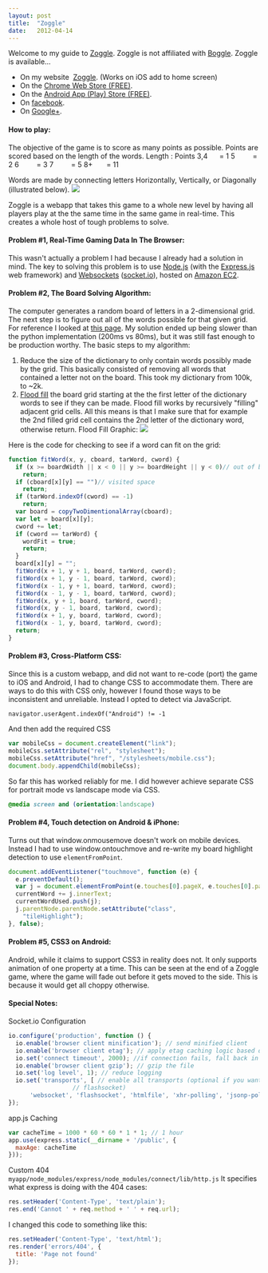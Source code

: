 ```yaml
---
layout: post
title:  "Zoggle"
date:   2012-04-14
---
```


Welcome to my guide to [Zoggle](http://zoggle.zolmeister.com/). Zoggle is not affiliated with&nbsp;[Boggle](http://en.wikipedia.org/wiki/Boggle).
Zoggle is available...

- On my website&nbsp; [Zoggle](http://zoggle.zolmeister.com/). (Works on iOS add to home screen)
- On the [Chrome Web Store (FREE)](https://chrome.google.com/webstore/detail/makbpnhaoldbpinpacbppcefmonaimlf).
- On the [Android App (Play) Store (FREE)](https://play.google.com/store/apps/details?id=zolmeister.zman.zoggle).
- On [facebook](http://apps.facebook.com/zoggle-).
- On [Google+](https://plus.google.com/112485611194577551761).

#### How to play:
The objective of the game is to score as many points as possible. Points are scored based on the length of the words.
Length : Points
3,4 &nbsp; &nbsp; &nbsp;= 1
5 &nbsp; &nbsp; &nbsp; &nbsp; = 2
6 &nbsp; &nbsp; &nbsp; &nbsp; = 3
7 &nbsp; &nbsp; &nbsp; &nbsp; = 5
8+ &nbsp; &nbsp; &nbsp; = 11

Words are made by connecting letters Horizontally, Vertically, or Diagonally (illustrated below).
![](http://www.boggled.org/sample.gif)

Zoggle is a webapp that takes this game to a whole new level by having all players play at the the same time in the same game in real-time. This creates a whole host of tough problems to solve.

#### Problem #1, Real-Time Gaming Data In The Browser:
This wasn't actually a problem I had because I already had a solution in mind. The key to solving this problem is to use [Node.js](http://nodejs.org/) (with the [Express.js](http://expressjs.com/) web framework) and [Websockets](http://en.wikipedia.org/wiki/WebSocket) ([socket.io](http://socket.io/)), hosted on [Amazon EC2](http://aws.amazon.com/ec2/).

#### Problem #2, The Board Solving Algorithm:
The computer generates a random board of letters in a 2-dimensional grid. The next step is to figure out all of the words possible for that given grid. For reference I looked at [this page](http://stackoverflow.com/questions/746082/how-to-find-list-of-possible-words-from-a-letter-matrix-boggle-solver#746955). My solution ended up being slower than the python implementation (200ms vs 80ms), but it was still fast enough to be production worthy.
The basic steps to my algorithm:

1. Reduce the size of the dictionary to only contain words possibly made by the grid. This basically consisted of removing all words that contained a letter not on the board. This took my dictionary from 100k, to ~2k.
2. [Flood fill](https://en.wikipedia.org/wiki/Flood_fill) the board grid starting at the the first letter of the dictionary words to see if they can be made. Flood fill works by recursively "filling" adjacent grid cells. All this means is that I make sure that for example the 2nd filled grid cell contains the 2nd letter of the dictionary word, otherwise return.
Flood Fill Graphic:
![](https://upload.wikimedia.org/wikipedia/commons/8/89/Recursive_Flood_Fill_8_%28aka%29.gif)

Here is the code for checking to see if a word can fit on the grid:

```js
function fitWord(x, y, cboard, tarWord, cword) {
  if (x >= boardWidth || x < 0 || y >= boardHeight || y < 0)// out of bounds
    return;
  if (cboard[x][y] == "")// visited space
    return;
  if (tarWord.indexOf(cword) == -1)
    return;
  var board = copyTwoDimentionalArray(cboard);
  var let = board[x][y];
  cword += let;
  if (cword == tarWord) {
    wordFit = true;
    return;
  }
  board[x][y] = "";
  fitWord(x + 1, y + 1, board, tarWord, cword);
  fitWord(x + 1, y - 1, board, tarWord, cword);
  fitWord(x - 1, y + 1, board, tarWord, cword);
  fitWord(x - 1, y - 1, board, tarWord, cword);
  fitWord(x, y + 1, board, tarWord, cword);
  fitWord(x, y - 1, board, tarWord, cword);
  fitWord(x + 1, y, board, tarWord, cword);
  fitWord(x - 1, y, board, tarWord, cword);
  return;
}
```

#### Problem #3, Cross-Platform CSS:
Since this is a custom webapp, and did not want to re-code (port) the game to iOS and Android, I had to change CSS to accommodate them. There are ways to do this with CSS only, however I found those ways to be inconsistent and unreliable. Instead I opted to detect via JavaScript.

`navigator.userAgent.indexOf("Android") != -1`

And then add the required CSS

```js
var mobileCss = document.createElement("link");
mobileCss.setAttribute("rel", "stylesheet");
mobileCss.setAttribute("href", "/stylesheets/mobile.css");
document.body.appendChild(mobileCss);
```
So far this has worked reliably for me. I did however achieve separate CSS for portrait mode vs landscape mode via CSS.

```css
@media screen and (orientation:landscape)
```
#### Problem #4, Touch detection on Android & iPhone:
Turns out that window.onmousemove doesn't work on mobile devices. Instead I had to use window.ontouchmove and re-write my board highlight detection to use `elementFromPoint`.

```js
document.addEventListener("touchmove", function (e) {
  e.preventDefault();
  var j = document.elementFromPoint(e.touches[0].pageX, e.touches[0].pageY);
  currentWord += j.innerText;
  currentWordUsed.push(j);
  j.parentNode.parentNode.setAttribute("class",
    "tileHighlight");
}, false);
```
#### Problem #5, CSS3 on Android:

Android, while it claims to support CSS3 in reality does not. It only supports animation of one property at a time. This can be seen at the end of a Zoggle game, where the game will fade out before it gets moved to the side. This is because it would get all choppy otherwise.

#### Special Notes:
Socket.io Configuration

```js
io.configure('production', function () {
  io.enable('browser client minification'); // send minified client
  io.enable('browser client etag'); // apply etag caching logic based on version
  io.set('connect timeout', 2000); //if connection fails, fall back in 2 seconds
  io.enable('browser client gzip'); // gzip the file
  io.set('log level', 1); // reduce logging
  io.set('transports', [ // enable all transports (optional if you want
                  // flashsocket)
      'websocket', 'flashsocket', 'htmlfile', 'xhr-polling', 'jsonp-polling']);
});
```
app.js Caching

```js
var cacheTime = 1000 * 60 * 60 * 1 * 1; // 1 hour
app.use(express.static(__dirname + '/public', {
  maxAge: cacheTime
}));
```
Custom 404
`myapp/node_modules/express/node_modules/connect/lib/http.js`
It specifies what express is doing with the 404 cases:

```js
res.setHeader('Content-Type', 'text/plain');
res.end('Cannot ' + req.method + ' ' + req.url);
```
I changed this code to something like this:

```js
res.setHeader('Content-Type', 'text/html');
res.render('errors/404', {
  title: 'Page not found'
});
```
